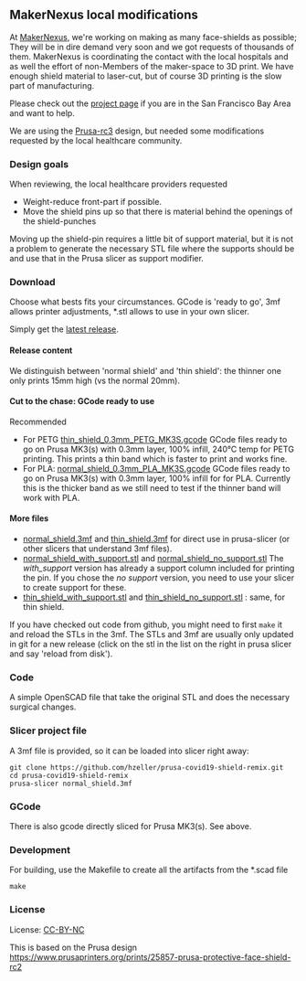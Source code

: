 MakerNexus local modifications
------------------------------

At [MakerNexus], we're working on making as many face-shields as possible;
They will be in dire demand very soon and we got requests of thousands of them.
MakerNexus is coordinating the contact with the local hospitals and
as well the effort of non-Members of the maker-space to 3D print. We
have enough shield material to laser-cut, but of course 3D printing is the
slow part of manufacturing.

Please check out the [project page] if you are in the San Francisco
Bay Area and want to help.

We are using the [Prusa-rc3] design, but needed some modifications requested
by the local healthcare community.

### Design goals

When reviewing, the local healthcare providers requested

   * Weight-reduce front-part if possible.
   * Move the shield pins up so that there is material behind the openings
     of the shield-punches

Moving up the shield-pin requires a little bit of support material, but it
is not a problem to generate the necessary STL file where the supports should
be and use that in the Prusa slicer as support modifier.

### Download

Choose what bests fits your circumstances. GCode is 'ready to go', 3mf allows
printer adjustments, *.stl allows to use in your own slicer.

Simply get the [latest release](https://github.com/hzeller/prusa-covid19-shield-remix/releases).

#### Release content

We distinguish between 'normal shield' and 'thin shield': the thinner one
only prints 15mm high (vs the normal 20mm).

#### Cut to the chase: GCode ready to use

Recommended

  * For PETG [thin_shield_0.3mm_PETG_MK3S.gcode](https://github.com/hzeller/prusa-covid19-shield-remix/raw/v1.4/fab/thin_shield_0.3mm_PETG_MK3S.gcode) GCode files ready to go on Prusa MK3(s) with 0.3mm layer, 100% infill, 240°C temp for PETG printing. This prints a thin band which is faster to print and works fine.
  * For PLA: [normal_shield_0.3mm_PLA_MK3S.gcode](https://github.com/hzeller/prusa-covid19-shield-remix/raw/v1.4/fab/normal_shield_0.3mm_PLA_MK3S.gcode) GCode files ready to go on Prusa MK3(s) with 0.3mm layer, 100% infill for for PLA. Currently this is the thicker band as we still need to test if the thinner band will work with PLA.

#### More files
 * [normal_shield.3mf](https://github.com/hzeller/prusa-covid19-shield-remix/raw/v1.4/normal_shield.3mf) and [thin_shield.3mf](https://github.com/hzeller/prusa-covid19-shield-remix/raw/v1.4/thin_shield.3mf) for direct use in prusa-slicer
   (or other slicers that understand 3mf files).
 * [normal_shield_with_support.stl](https://github.com/hzeller/prusa-covid19-shield-remix/raw/v1.4/normal_shield_with_support.stl) and
   [normal_shield_no_support.stl](https://github.com/hzeller/prusa-covid19-shield-remix/raw/v1.4/normal_shield_no_support.stl)
   The *with_support* version has already a support column included
   for printing the pin. If you chose the *no support* version, you need
   to use your slicer to create support for these.
 * [thin_shield_with_support.stl](https://github.com/hzeller/prusa-covid19-shield-remix/raw/v1.4/thin_shield_with_support.stl) and
   [thin_shield_no_support.stl](https://github.com/hzeller/prusa-covid19-shield-remix/raw/v1.4/thin_shield_no_support.stl) : same, for thin shield.

If you have checked out code from github, you might need to first `make` it
and reload the STLs in the 3mf. The STLs and 3mf are usually only updated in
git for a new release (click on the stl in the list on the right in prusa slicer
and say 'reload from disk').

### Code

A simple OpenSCAD file that take the original STL and does the necessary
surgical changes.

### Slicer project file
A 3mf file is provided, so it can be loaded into slicer right away:

```
git clone https://github.com/hzeller/prusa-covid19-shield-remix.git
cd prusa-covid19-shield-remix
prusa-slicer normal_shield.3mf
```

### GCode
There is also gcode directly sliced for Prusa MK3(s). See above.

### Development

For building, use the Makefile to create all the artifacts from the *.scad
file

```
make
```

### License

License: [CC-BY-NC]

This is based on the Prusa design
https://www.prusaprinters.org/prints/25857-prusa-protective-face-shield-rc2

[MakerNexus]: https://www.makernexus.com/
[prusa-rc3]: https://www.prusaprinters.org/prints/25857-prusa-protective-face-shield-rc3
[CC-BY-NC]: https://creativecommons.org/licenses/by-nc/4.0/
[project page]: http://makernexuswiki.com/index.php?title=3D_printed_face_shields
[prusa-slicer]: https://www.prusa3d.com/prusaslicer/
